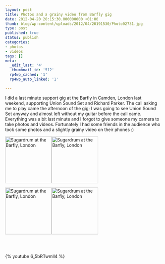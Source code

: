 ```yaml
---
layout: post
title: Photos and a grainy video from Barfly gig
date: 2012-04-20 20:15:30.000000000 +01:00
thumb: blog/wp-content/uploads/2012/04/20191530/Photo02731.jpg
type: post
published: true
status: publish
categories:
- photos
- videos
tags: []
meta:
  _edit_last: '4'
  _thumbnail_id: '512'
  rp4wp_cached: '1'
  rp4wp_auto_linked: '1'

---
```

<p>I did a last minute support gig at the Barfly in Camden, London last weekend, supporting Union Sound Set and Richard Parker. The call asking me to play came the afternoon of the gig; I was going to see Union Sound Set anyway and almost left without my guitar before the call came. Everything was a bit last minute and I forgot to give someone my camera to take photos and videos. Fortunately I had some friends in the audience who took some photos and a slightly grainy video on their phones :)</p>

<p><a class="group fresco" href="http://files.sugardrum.com/blog/wp-content/uploads/2012/04/20191530/Photo0275.jpg" rel="group"><img class="alignleft size-thumbnail wp-image-498" title="Sugardrum at the Barfly, London" src="http://files.sugardrum.com/blog/wp-content/uploads/2012/04/20191530/Photo0275-150x150.jpg" alt="Sugardrum at the Barfly, London" width="150" height="150" /></a><a class="group fresco" href="http://files.sugardrum.com/blog/wp-content/uploads/2012/04/20191530/Photo0276.jpg" rel="group"><img class="alignleft size-thumbnail wp-image-497" title="Sugardrum at the Barfly, London" src="http://files.sugardrum.com/blog/wp-content/uploads/2012/04/20191530/Photo0276-150x150.jpg" alt="Sugardrum at the Barfly, London" width="150" height="150" /></a></p>
<p><a class="group fresco" href="http://files.sugardrum.com/blog/wp-content/uploads/2012/04/20191530/Photo0273.jpg" rel="group"><img class="alignleft size-thumbnail wp-image-495" title="Sugardrum at the Barfly, London" src="http://files.sugardrum.com/blog/wp-content/uploads/2012/04/20191530/Photo0273-150x150.jpg" alt="Sugardrum at the Barfly, London" width="150" height="150" /></a><a class="group fresco" href="http://files.sugardrum.com/blog/wp-content/uploads/2012/04/20191530/Photo0283.jpg" rel="group"><img class="alignleft size-thumbnail wp-image-496" title="Sugardrum at the Barfly, London" src="http://files.sugardrum.com/blog/wp-content/uploads/2012/04/20191530/Photo0283-150x150.jpg" alt="Sugardrum at the Barfly, London" width="150" height="150" /></a></p>
<p>&nbsp;<br />
<br style="clear: left;" /></p>

{% youtube 6_5bRTwmll4 %}
